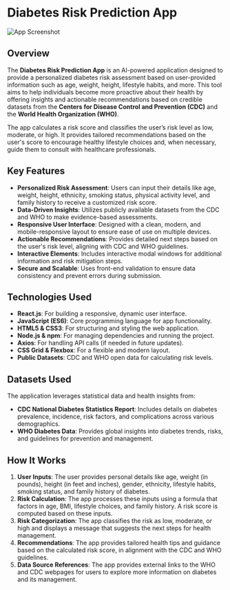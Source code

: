 # Diabetes Risk Prediction App
![App Screenshot](images/appsc1.jpg)
## Overview
The **Diabetes Risk Prediction App** is an AI-powered application designed to provide a personalized diabetes risk assessment based on user-provided information such as age, weight, height, lifestyle habits, and more. This tool aims to help individuals become more proactive about their health by offering insights and actionable recommendations based on credible datasets from the **Centers for Disease Control and Prevention (CDC)** and the **World Health Organization (WHO)**.

The app calculates a risk score and classifies the user’s risk level as low, moderate, or high. It provides tailored recommendations based on the user's score to encourage healthy lifestyle choices and, when necessary, guide them to consult with healthcare professionals.

## Key Features
- **Personalized Risk Assessment**: Users can input their details like age, weight, height, ethnicity, smoking status, physical activity level, and family history to receive a customized risk score.
- **Data-Driven Insights**: Utilizes publicly available datasets from the CDC and WHO to make evidence-based assessments.
- **Responsive User Interface**: Designed with a clean, modern, and mobile-responsive layout to ensure ease of use on multiple devices.
- **Actionable Recommendations**: Provides detailed next steps based on the user's risk level, aligning with CDC and WHO guidelines.
- **Interactive Elements**: Includes interactive modal windows for additional information and risk mitigation steps.
- **Secure and Scalable**: Uses front-end validation to ensure data consistency and prevent errors during submission.

## Technologies Used
- **React.js**: For building a responsive, dynamic user interface.
- **JavaScript (ES6)**: Core programming language for app functionality.
- **HTML5 & CSS3**: For structuring and styling the web application.
- **Node.js & npm**: For managing dependencies and running the project.
- **Axios**: For handling API calls (if needed in future updates).
- **CSS Grid & Flexbox**: For a flexible and modern layout.
- **Public Datasets**: CDC and WHO open data for calculating risk levels.

## Datasets Used
The application leverages statistical data and health insights from:
- **CDC National Diabetes Statistics Report**: Includes details on diabetes prevalence, incidence, risk factors, and complications across various demographics.
- **WHO Diabetes Data**: Provides global insights into diabetes trends, risks, and guidelines for prevention and management.

## How It Works
1. **User Inputs**: The user provides personal details like age, weight (in pounds), height (in feet and inches), gender, ethnicity, lifestyle habits, smoking status, and family history of diabetes.
2. **Risk Calculation**: The app processes these inputs using a formula that factors in age, BMI, lifestyle choices, and family history. A risk score is computed based on these inputs.
3. **Risk Categorization**: The app classifies the risk as low, moderate, or high and displays a message that suggests the next steps for health management.
4. **Recommendations**: The app provides tailored health tips and guidance based on the calculated risk score, in alignment with the CDC and WHO guidelines.
5. **Data Source References**: The app provides external links to the WHO and CDC webpages for users to explore more information on diabetes and its management.
